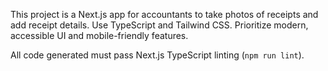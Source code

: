 <!-- Use this file to provide workspace-specific custom instructions to Copilot. For more details, visit https://code.visualstudio.com/docs/copilot/copilot-customization#_use-a-githubcopilotinstructionsmd-file -->

This project is a Next.js app for accountants to take photos of receipts and add receipt details. Use TypeScript and Tailwind CSS. Prioritize modern, accessible UI and mobile-friendly features.

All code generated must pass Next.js TypeScript linting (`npm run lint`).
